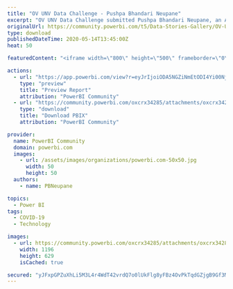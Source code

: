 ```yaml
---
title: "OV UNV Data Challenge - Pushpa Bhandari Neupane"
excerpt: "OV UNV Data Challenge submitted Pushpa Bhandari Neupane, an Accountant and Newbie to PowerBI ."
originalUrl: https://community.powerbi.com/t5/Data-Stories-Gallery/OV-UNV-Data-Challenge-Pushpa-Bhandari-Neupane/m-p/1090368
type: download
publishedDateTime: 2020-05-14T13:45:00Z
heat: 50

featuredContent: "<iframe width=\"800\" height=\"500\" frameborder=\"0\" src=\"https://app.powerbi.com/view?r=eyJrIjoiODA5NGZiNmEtODI4Yi00NjFiLWEyNDktZGEwODFlMjNlYTY5IiwidCI6ImE4YzUzNWUxLThiNGYtNGRkYi1iMzRjLTVhYWIwZGMzMzQ2MCJ9\"></iframe>"

actions:
  - url: "https://app.powerbi.com/view?r=eyJrIjoiODA5NGZiNmEtODI4Yi00NjFiLWEyNDktZGEwODFlMjNlYTY5IiwidCI6ImE4YzUzNWUxLThiNGYtNGRkYi1iMzRjLTVhYWIwZGMzMzQ2MCJ9"
    type: "preview"
    title: "Preview Report"
    attribution: "PowerBI Community"
  - url: "https://community.powerbi.com/oxcrx34285/attachments/oxcrx34285/DataStoriesGallery/3948/2/OV%20UNV%20Data%20Challenge%20-%20Pushpa%20Bhandari%20Neupane.pbix"
    type: "download"
    title: "Download PBIX"
    attribution: "PowerBI Community"

provider:
  name: PowerBI Community
  domain: powerbi.com
  images:
    - url: /assets/images/organizations/powerbi.com-50x50.jpg
      width: 50
      height: 50
  authors:
    - name: PBNeupane

topics:
  - Power BI
tags:
  - COVID-19
  - Technology

images:
  - url: https://community.powerbi.com/oxcrx34285/attachments/oxcrx34285/DataStoriesGallery/3948/1/OV%20UNV%20Data%20Challenge%20-%20Pushpa%20Bhandari%20Neupane.JPG
    width: 1196
    height: 629
    isCached: true

secured: "yJFxpGPZuXhLi5M3L4r4WdT42vrdQ7o0lUkFlg8yFBz4OvPkTqdGZjgB9Gf3MGUqLKBCjj4tAhYN+k2uBDTJY/4mKrJJptn/rmy4WLZYAeW4fCmcMD9lg121E9V8VTlAZdIJUWZmgjuJfnUYNGHS1BzxaRquwKqbv98K/z+2ZTsuNrZsDQxaE4jn4gEolu0OuVIhTp96ENNdrTYXvBjyYPxQKaV7Z160UVS/NsjSCVH2cNUTQ6u/4zbHoDegtYH4V+JkgrlsSAWtVAJPsk+tqxTq09yI+JJsU3UIKg3upWVwqKtD2itz6ZRMdZznCWEUUCr5Y+VyQwVgtl+sXMOn1RLXKVjt9nd2igBmsOX3EqnDCz7gGm9VDQy8Zz1fgJpuVtdLNqp/WRwNio1HtiN2qw==;yF8gVesOf0ghQWyYyFEQgw=="
---
```



